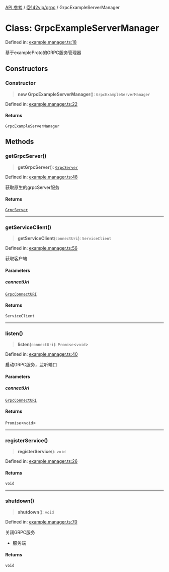 [API 参考](../wiki/Home) / [@142vip/grpc](../wiki/@142vip.grpc) / GrpcExampleServerManager

# Class: GrpcExampleServerManager

Defined in: [example.manager.ts:18](https://github.com/142vip/core-x/blob/15d5bc9ef4bece78c0e60bdf074a2d245f625100/packages/grpc/src/example.manager.ts#L18)

基于exampleProto的GRPC服务管理器

## Constructors

### Constructor

> **new GrpcExampleServerManager**(): `GrpcExampleServerManager`

Defined in: [example.manager.ts:22](https://github.com/142vip/core-x/blob/15d5bc9ef4bece78c0e60bdf074a2d245f625100/packages/grpc/src/example.manager.ts#L22)

#### Returns

`GrpcExampleServerManager`

## Methods

### getGrpcServer()

> **getGrpcServer**(): [`GrpcServer`](../wiki/@142vip.grpc.Class.GrpcServer)

Defined in: [example.manager.ts:48](https://github.com/142vip/core-x/blob/15d5bc9ef4bece78c0e60bdf074a2d245f625100/packages/grpc/src/example.manager.ts#L48)

获取原生的grpcServer服务

#### Returns

[`GrpcServer`](../wiki/@142vip.grpc.Class.GrpcServer)

***

### getServiceClient()

> **getServiceClient**(`connectUri`): `ServiceClient`

Defined in: [example.manager.ts:56](https://github.com/142vip/core-x/blob/15d5bc9ef4bece78c0e60bdf074a2d245f625100/packages/grpc/src/example.manager.ts#L56)

获取客户端

#### Parameters

##### connectUri

[`GrpcConnectURI`](../wiki/@142vip.grpc.Enumeration.GrpcConnectURI)

#### Returns

`ServiceClient`

***

### listen()

> **listen**(`connectUri`): `Promise`<`void`>

Defined in: [example.manager.ts:40](https://github.com/142vip/core-x/blob/15d5bc9ef4bece78c0e60bdf074a2d245f625100/packages/grpc/src/example.manager.ts#L40)

启动GRPC服务，监听端口

#### Parameters

##### connectUri

[`GrpcConnectURI`](../wiki/@142vip.grpc.Enumeration.GrpcConnectURI)

#### Returns

`Promise`<`void`>

***

### registerService()

> **registerService**(): `void`

Defined in: [example.manager.ts:26](https://github.com/142vip/core-x/blob/15d5bc9ef4bece78c0e60bdf074a2d245f625100/packages/grpc/src/example.manager.ts#L26)

#### Returns

`void`

***

### shutdown()

> **shutdown**(): `void`

Defined in: [example.manager.ts:70](https://github.com/142vip/core-x/blob/15d5bc9ef4bece78c0e60bdf074a2d245f625100/packages/grpc/src/example.manager.ts#L70)

关闭GRPC服务

* 服务端

#### Returns

`void`
